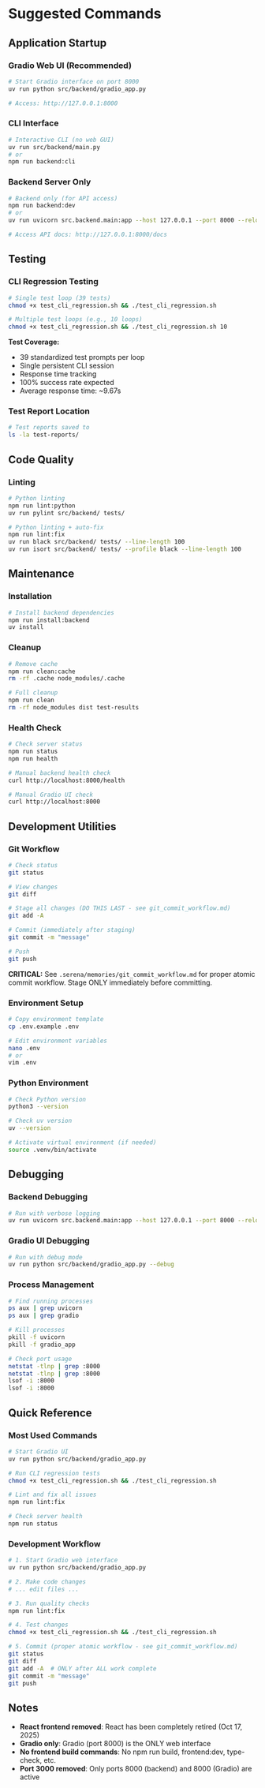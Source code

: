 # Suggested Commands

## Application Startup

### Gradio Web UI (Recommended)
```bash
# Start Gradio interface on port 8000
uv run python src/backend/gradio_app.py

# Access: http://127.0.0.1:8000
```

### CLI Interface
```bash
# Interactive CLI (no web GUI)
uv run src/backend/main.py
# or
npm run backend:cli
```

### Backend Server Only
```bash
# Backend only (for API access)
npm run backend:dev
# or
uv run uvicorn src.backend.main:app --host 127.0.0.1 --port 8000 --reload

# Access API docs: http://127.0.0.1:8000/docs
```

## Testing

### CLI Regression Testing
```bash
# Single test loop (39 tests)
chmod +x test_cli_regression.sh && ./test_cli_regression.sh

# Multiple test loops (e.g., 10 loops)
chmod +x test_cli_regression.sh && ./test_cli_regression.sh 10
```

**Test Coverage:**
- 39 standardized test prompts per loop
- Single persistent CLI session
- Response time tracking
- 100% success rate expected
- Average response time: ~9.67s

### Test Report Location
```bash
# Test reports saved to
ls -la test-reports/
```

## Code Quality

### Linting
```bash
# Python linting
npm run lint:python
uv run pylint src/backend/ tests/

# Python linting + auto-fix
npm run lint:fix
uv run black src/backend/ tests/ --line-length 100
uv run isort src/backend/ tests/ --profile black --line-length 100
```

## Maintenance

### Installation
```bash
# Install backend dependencies
npm run install:backend
uv install
```

### Cleanup
```bash
# Remove cache
npm run clean:cache
rm -rf .cache node_modules/.cache

# Full cleanup
npm run clean
rm -rf node_modules dist test-results
```

### Health Check
```bash
# Check server status
npm run status
npm run health

# Manual backend health check
curl http://localhost:8000/health

# Manual Gradio UI check
curl http://localhost:8000
```

## Development Utilities

### Git Workflow
```bash
# Check status
git status

# View changes
git diff

# Stage all changes (DO THIS LAST - see git_commit_workflow.md)
git add -A

# Commit (immediately after staging)
git commit -m "message"

# Push
git push
```

**CRITICAL:** See `.serena/memories/git_commit_workflow.md` for proper atomic commit workflow. Stage ONLY immediately before committing.

### Environment Setup
```bash
# Copy environment template
cp .env.example .env

# Edit environment variables
nano .env
# or
vim .env
```

### Python Environment
```bash
# Check Python version
python3 --version

# Check uv version
uv --version

# Activate virtual environment (if needed)
source .venv/bin/activate
```

## Debugging

### Backend Debugging
```bash
# Run with verbose logging
uv run uvicorn src.backend.main:app --host 127.0.0.1 --port 8000 --reload --log-level debug
```

### Gradio UI Debugging
```bash
# Run with debug mode
uv run python src/backend/gradio_app.py --debug
```

### Process Management
```bash
# Find running processes
ps aux | grep uvicorn
ps aux | grep gradio

# Kill processes
pkill -f uvicorn
pkill -f gradio_app

# Check port usage
netstat -tlnp | grep :8000
netstat -tlnp | grep :8000
lsof -i :8000
lsof -i :8000
```

## Quick Reference

### Most Used Commands
```bash
# Start Gradio UI
uv run python src/backend/gradio_app.py

# Run CLI regression tests
chmod +x test_cli_regression.sh && ./test_cli_regression.sh

# Lint and fix all issues
npm run lint:fix

# Check server health
npm run status
```

### Development Workflow
```bash
# 1. Start Gradio web interface
uv run python src/backend/gradio_app.py

# 2. Make code changes
# ... edit files ...

# 3. Run quality checks
npm run lint:fix

# 4. Test changes
chmod +x test_cli_regression.sh && ./test_cli_regression.sh

# 5. Commit (proper atomic workflow - see git_commit_workflow.md)
git status
git diff
git add -A  # ONLY after ALL work complete
git commit -m "message"
git push
```

## Notes

- **React frontend removed**: React has been completely retired (Oct 17, 2025)
- **Gradio only**: Gradio (port 8000) is the ONLY web interface
- **No frontend build commands**: No npm run build, frontend:dev, type-check, etc.
- **Port 3000 removed**: Only ports 8000 (backend) and 8000 (Gradio) are active
